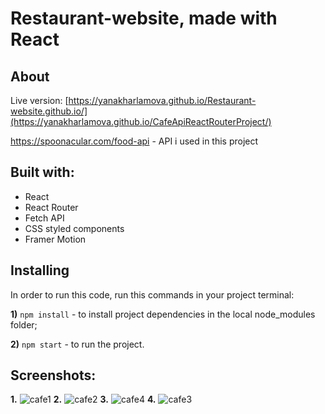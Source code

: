 
# Restaurant-website, made with React
## About 

Live version: [https://yanakharlamova.github.io/Restaurant-website.github.io/](https://yanakharlamova.github.io/CafeApiReactRouterProject/)

https://spoonacular.com/food-api - API i used in this project

## Built with:
* React
* React Router
* Fetch API
* CSS styled components
* Framer Motion

## Installing
In order to run this code, run this commands in your project terminal:

**1)** `npm install` - to install project dependencies in the local node_modules folder;

**2)** `npm start` - to run the project.
## Screenshots:
**1.**
![cafe1](https://user-images.githubusercontent.com/58036292/174499976-c6bd78c1-f031-4873-876c-1c71e100a557.png)
**2.**
![cafe2](https://user-images.githubusercontent.com/58036292/174499900-3c153416-0747-42ac-905c-7b5b0b3cf488.png)
**3.**
![cafe4](https://user-images.githubusercontent.com/58036292/174499903-35fe6448-5f3d-47d8-98e9-b4b7d07c9ba4.png)
**4.**
![cafe3](https://user-images.githubusercontent.com/58036292/174499974-daca2223-fe14-427b-824e-f01058ecc5ad.png)

